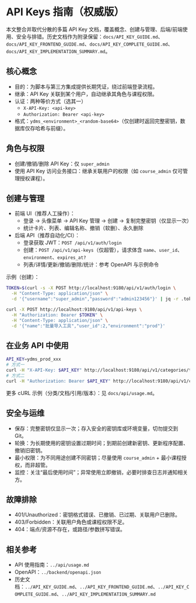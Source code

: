  # API Keys 指南（权威版）

 本文整合并取代分散的多篇 API Key 文档，覆盖概念、创建与管理、后端/前端使用、安全与排错。历史文档作为附录保留：`docs/API_KEY_GUIDE.md`、`docs/API_KEY_FRONTEND_GUIDE.md`、`docs/API_KEY_COMPLETE_GUIDE.md`、`docs/API_KEY_IMPLEMENTATION_SUMMARY.md`。

 ## 核心概念
 - 目的：为脚本与第三方集成提供长期凭证，绕过前端登录流程。
 - 继承：API Key 关联到某个用户，自动继承其角色与课程权限。
 - 认证：两种等价方式（选其一）
   - `X-API-Key: <api-key>`
   - `Authorization: Bearer <api-key>`
 - 格式：`ydms_<environment>_<random-base64>`（仅创建时返回完整密钥，数据库仅存哈希与前缀）。

 ## 角色与权限
 - 创建/撤销/删除 API Key：仅 `super_admin`
 - 使用 API Key 访问业务接口：继承关联用户的权限（如 `course_admin` 仅可管理授权课程）。

 ## 创建与管理
 - 前端 UI（推荐人工操作）：
   - 登录 → 头像菜单 → API Key 管理 → 创建 → 复制完整密钥（仅显示一次）
   - 统计卡片、列表、编辑名称、撤销（软删）、永久删除
 - 后端 API（推荐自动化/CI）：
   - 登录获取 JWT：`POST /api/v1/auth/login`
   - 创建：`POST /api/v1/api-keys`（仅超管），请求体含 `name`、`user_id`、`environment`、`expires_at?`
   - 列表/详情/更新/撤销/删除/统计：参考 OpenAPI 与示例命令

 示例（创建）：
 ```bash
 TOKEN=$(curl -s -X POST http://localhost:9180/api/v1/auth/login \
   -H "Content-Type: application/json" \
   -d '{"username":"super_admin","password":"admin123456"}' | jq -r .token)

 curl -X POST http://localhost:9180/api/v1/api-keys \
   -H "Authorization: Bearer $TOKEN" \
   -H "Content-Type: application/json" \
   -d '{"name":"批量导入工具","user_id":2,"environment":"prod"}'
 ```

 ## 在业务 API 中使用
 ```bash
 API_KEY=ydms_prod_xxx
 # 方式一
 curl -H "X-API-Key: $API_KEY" http://localhost:9180/api/v1/categories/tree
 # 方式二
 curl -H "Authorization: Bearer $API_KEY" http://localhost:9180/api/v1/categories/tree
 ```

 更多 cURL 示例（分类/文档/引用/版本）：见 `docs/api/usage.md`。

 ## 安全与运维
 - 保存：完整密钥仅显示一次；存入安全的密钥库或环境变量，切勿提交到 Git。
 - 轮换：为长期使用的密钥设置过期时间；到期前创建新密钥、更新程序配置、撤销旧密钥。
 - 最小权限：为不同用途创建不同密钥；尽量使用 `course_admin` + 最小课程授权，而非超管。
 - 监控：关注“最后使用时间”；异常使用立即撤销，必要时排查日志并通知相关方。

 ## 故障排除
 - 401/Unauthorized：密钥格式错误、已撤销、已过期、关联用户已删除。
 - 403/Forbidden：关联用户角色或课程权限不足。
 - 404：端点/资源不存在，或路径/参数拼写错误。

 ## 相关参考
 - API 使用指南：`../api/usage.md`
 - OpenAPI：`../backend/openapi.json`
 - 历史文档：`../API_KEY_GUIDE.md`、`../API_KEY_FRONTEND_GUIDE.md`、`../API_KEY_COMPLETE_GUIDE.md`、`../API_KEY_IMPLEMENTATION_SUMMARY.md`

